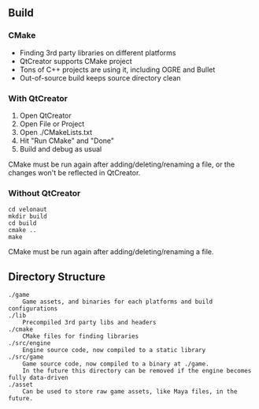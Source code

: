 ## Build

### CMake

- Finding 3rd party libraries on different platforms
- QtCreator supports CMake project
- Tons of C++ projects are using it, including OGRE and Bullet
- Out-of-source build keeps source directory clean

### With QtCreator

1. Open QtCreator
2. Open File or Project
3. Open ./CMakeLists.txt
4. Hit "Run CMake" and "Done"
5. Build and debug as usual

CMake must be run again after adding/deleting/renaming a file, or the changes won't be reflected in QtCreator.

### Without QtCreator

```
cd velonaut
mkdir build
cd build
cmake ..
make
```

CMake must be run again after adding/deleting/renaming a file.

## Directory Structure
```
./game
	Game assets, and binaries for each platforms and build configurations
./lib
	Precompiled 3rd party libs and headers
./cmake
	CMake files for finding libraries
./src/engine
	Engine source code, now compiled to a static library
./src/game
	Game source code, now compiled to a binary at ./game. 
	In the future this directory can be removed if the engine becomes fully data-driven
./asset
	Can be used to store raw game assets, like Maya files, in the future.

```
